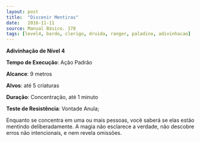 ```yaml
---
layout: post
title:  "Discenir Mentiras"
date:   2016-11-11
source: Manual Básico. 178
tags: [level4, bardo, clerigo, druida, ranger, paladino, adivinhacao]
---
```


**Adivinhação de Nível 4**

**Tempo de Execução**: Ação Padrão

**Alcance**: 9 metros

**Alvos**: até 5 criaturas

**Duração**: Concentração, até 1 minuto

**Teste de Resistência**: Vontade Anula;

Enquanto se concentra em uma ou mais pessoas, você saberá se elas estão mentindo deliberadamente. A magia não esclarece a verdade, não descobre erros não intencionais, e nem revela omissões.